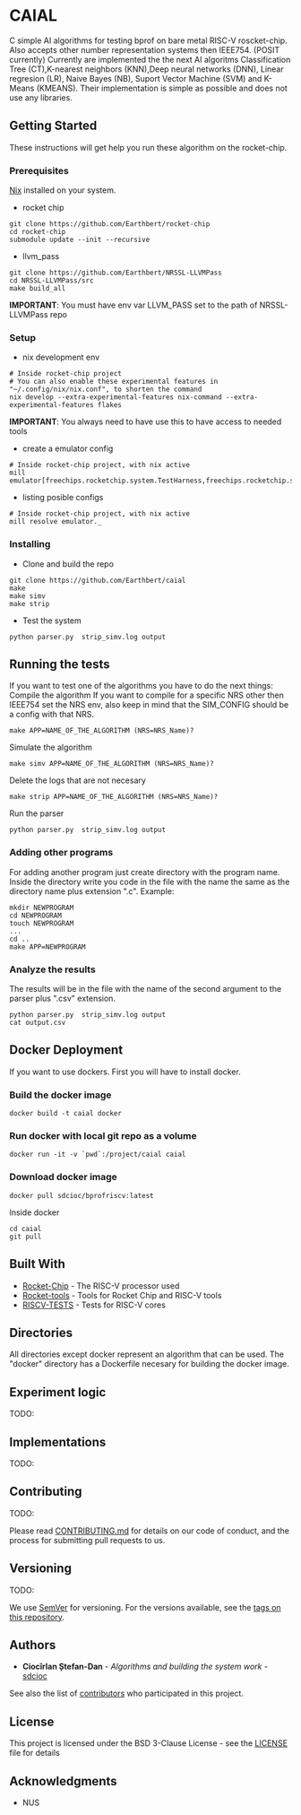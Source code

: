 # CAIAL

C simple AI algorithms for testing bprof on bare metal RISC-V roscket-chip.
Also accepts other number representation systems then IEEE754. (POSIT currently)
Currently are implemented the the next AI algoritms Classification Tree (CT),K-nearest neighbors (KNN),Deep neural networks (DNN), Linear regresion (LR), Naive Bayes (NB), Suport Vector Machine (SVM) and K-Means (KMEANS). Their implementation is simple as possible and does not use any libraries.

## Getting Started

These instructions will get help you run these algorithm on the rocket-chip.

### Prerequisites

[Nix](https://nix.dev/install-nix.html) installed on your system.


* rocket chip
```
git clone https://github.com/Earthbert/rocket-chip
cd rocket-chip
submodule update --init --recursive
```

* llvm_pass
```
git clone https://github.com/Earthbert/NRSSL-LLVMPass
cd NRSSL-LLVMPass/src
make build_all
```

**IMPORTANT**: You must have env var LLVM_PASS set to the path of NRSSL-LLVMPass repo

### Setup

* nix development env
```
# Inside rocket-chip project
# You can also enable these experimental features in "~/.config/nix/nix.conf", to shorten the command
nix develop --extra-experimental-features nix-command --extra-experimental-features flakes
```

**IMPORTANT**: You always need to have use this to have access to needed tools

* create a emulator config

```
# Inside rocket-chip project, with nix active
mill emulator[freechips.rocketchip.system.TestHarness,freechips.rocketchip.system.$CONFIG_NAME].verilator.elf
```

* listing posible configs
```
# Inside rocket-chip project, with nix active
mill resolve emulator._
```

### Installing

* Clone and build the repo
```
git clone https://github.com/Earthbert/caial
make
make simv
make strip
```

* Test the system

```
python parser.py  strip_simv.log output
```

## Running the tests

If you want to test one of the algorithms you have to do the next things:
Compile the algorithm
If you want to compile for a specific NRS other then IEEE754 set the NRS env, also keep in mind that the SIM_CONFIG should be a config with that NRS.
```
make APP=NAME_OF_THE_ALGORITHM (NRS=NRS_Name)?

```
Simulate the algorithm
```
make simv APP=NAME_OF_THE_ALGORITHM (NRS=NRS_Name)?

```
Delete the logs that are not necesary
```
make strip APP=NAME_OF_THE_ALGORITHM (NRS=NRS_Name)?

```
Run the parser
```
python parser.py  strip_simv.log output

```


### Adding other programs

For adding another program just create directory with the program name.
Inside the directory write you code in the file with the name the same as the directory name
plus extension ".c".
Example:

```
mkdir NEWPROGRAM
cd NEWPROGRAM
touch NEWPROGRAM
...
cd ..
make APP=NEWPROGRAM
```

### Analyze the results

The results will be in the file with the name of the second argument to the parser plus
".csv" extension.

```
python parser.py  strip_simv.log output
cat output.csv
```

## Docker Deployment

If you want to use dockers. First you will have to install docker.

### Build the docker image
```
docker build -t caial docker
```

### Run docker with local git repo as a volume
```
docker run -it -v `pwd`:/project/caial caial
```

### Download docker image
```
docker pull sdcioc/bprofriscv:latest
```
Inside docker
```
cd caial
git pull
```


## Built With

* [Rocket-Chip](https://github.com/freechipsproject/rocket-chip) - The RISC-V processor used
* [Rocket-tools](https://github.com/freechipsproject/rocket-tools) - Tools for Rocket Chip and RISC-V tools
* [RISCV-TESTS](https://github.com/riscv/riscv-tests) - Tests for RISC-V cores


## Directories
All directories except docker represent an algorithm that can be used. The "docker" directory has a Dockerfile necesary for building the docker image.

## Experiment logic

TODO:


## Implementations

TODO:

## Contributing
TODO:

Please read [CONTRIBUTING.md](https://gist.github.com/PurpleBooth/b24679402957c63ec426) for details on our code of conduct, and the process for submitting pull requests to us.

## Versioning

TODO:

We use [SemVer](http://semver.org/) for versioning. For the versions available, see the [tags on this repository](https://github.com/your/project/tags). 

## Authors

* **Ciocîrlan Ștefan-Dan** - *Algorithms and building the system work* - [sdcioc](https://github.com/sdcioc)

See also the list of [contributors](https://github.com/sdcioc/caial.git/contributors) who participated in this project.

## License

This project is licensed under the BSD 3-Clause License - see the [LICENSE](LICENSE) file for details

## Acknowledgments

* NUS
